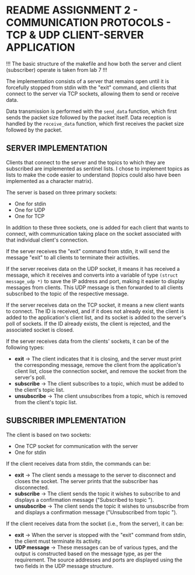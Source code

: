 # README ASSIGNMENT 2 - COMMUNICATION PROTOCOLS - TCP & UDP CLIENT-SERVER APPLICATION

!!! The basic structure of the makefile and how both the server and client (subscriber) operate is taken from lab 7 !!!

The implementation consists of a server that remains open until it is forcefully stopped from stdin with the "exit" command, and clients that connect to the server via TCP sockets, allowing them to send or receive data.

Data transmission is performed with the `send_data` function, which first sends the packet size followed by the packet itself. Data reception is handled by the `receive_data` function, which first receives the packet size followed by the packet.

## SERVER IMPLEMENTATION
Clients that connect to the server and the topics to which they are subscribed are implemented as sentinel lists. I chose to implement topics as lists to make the code easier to understand (topics could also have been implemented as a character matrix).

The server is based on three primary sockets:
- One for stdin
- One for UDP
- One for TCP

In addition to these three sockets, one is added for each client that wants to connect, with communication taking place on the socket associated with that individual client's connection.

If the server receives the "exit" command from stdin, it will send the message "exit" to all clients to terminate their activities.

If the server receives data on the UDP socket, it means it has received a message, which it receives and converts into a variable of type `(struct message_udp *)` to save the IP address and port, making it easier to display messages from clients. This UDP message is then forwarded to all clients subscribed to the topic of the respective message.

If the server receives data on the TCP socket, it means a new client wants to connect. The ID is received, and if it does not already exist, the client is added to the application's client list, and its socket is added to the server's poll of sockets. If the ID already exists, the client is rejected, and the associated socket is closed.

If the server receives data from the clients' sockets, it can be of the following types:
- **exit** -> The client indicates that it is closing, and the server must print the corresponding message, remove the client from the application's client list, close the connection socket, and remove the socket from the server's poll.
- **subscribe** -> The client subscribes to a topic, which must be added to the client's topic list.
- **unsubscribe** -> The client unsubscribes from a topic, which is removed from the client's topic list.

## SUBSCRIBER IMPLEMENTATION
The client is based on two sockets:
- One TCP socket for communication with the server
- One for stdin

If the client receives data from stdin, the commands can be:
- **exit** -> The client sends a message to the server to disconnect and closes the socket. The server prints that the subscriber has disconnected.
- **subscribe** -> The client sends the topic it wishes to subscribe to and displays a confirmation message ("Subscribed to topic <TOPIC>").
- **unsubscribe** -> The client sends the topic it wishes to unsubscribe from and displays a confirmation message ("Unsubscribed from topic <TOPIC>").

If the client receives data from the socket (i.e., from the server), it can be:
- **exit** -> When the server is stopped with the "exit" command from stdin, the client must terminate its activity.
- **UDP message** -> These messages can be of various types, and the output is constructed based on the message type, as per the requirement. The source addresses and ports are displayed using the two fields in the UDP message structure.
